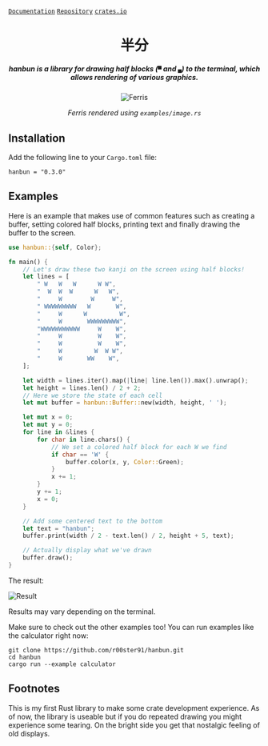 [`Documentation`](https://docs.rs/hanbun) [`Repository`](https://github.com/r00ster91/hanbun) [`crates.io`](https://crates.io/crates/hanbun)

<h1 align="center">
  半分
</h1>

<h5 align="center">
  hanbun is a library for drawing half blocks (<code>▀</code> and <code>▄</code>) to the terminal, which allows rendering of various graphics.
</h5>

<p align="center">
  <img alt="Ferris" src="https://user-images.githubusercontent.com/35064754/108974152-788a7580-7685-11eb-8fe9-1eec67639ff8.png" />
  <p align="center">
    <i>Ferris rendered using <code>examples/image.rs</code></i>
  </p>
</p>

## Installation

Add the following line to your `Cargo.toml` file:

```
hanbun = "0.3.0"
```

## Examples

Here is an example that makes use of common features
such as creating a buffer, setting colored half blocks, printing text
and finally drawing the buffer to the screen.

```rust
use hanbun::{self, Color};

fn main() {
    // Let's draw these two kanji on the screen using half blocks!
    let lines = [
        " W   W   W      W W",
        "  W  W  W      W   W",
        "     W        W     W",
        " WWWWWWWWW   W       W",
        "     W      W         W",
        "     W       WWWWWWWWW",
        "WWWWWWWWWWW     W    W",
        "     W          W    W",
        "     W          W    W",
        "     W         W  W W",
        "     W       WW    W",
    ];

    let width = lines.iter().map(|line| line.len()).max().unwrap();
    let height = lines.len() / 2 + 2;
    // Here we store the state of each cell
    let mut buffer = hanbun::Buffer::new(width, height, ' ');

    let mut x = 0;
    let mut y = 0;
    for line in &lines {
        for char in line.chars() {
            // We set a colored half block for each W we find
            if char == 'W' {
                buffer.color(x, y, Color::Green);
            }
            x += 1;
        }
        y += 1;
        x = 0;
    }

    // Add some centered text to the bottom
    let text = "hanbun";
    buffer.print(width / 2 - text.len() / 2, height + 5, text);

    // Actually display what we've drawn
    buffer.draw();
}
```

The result:

![Result](https://user-images.githubusercontent.com/35064754/108411280-b96b3000-7228-11eb-9e06-41b8f634a195.png)

Results may vary depending on the terminal.

Make sure to check out the other examples too!
You can run examples like the calculator right now:

```console
git clone https://github.com/r00ster91/hanbun.git
cd hanbun
cargo run --example calculator
```

## Footnotes

This is my first Rust library to make some crate development experience.
As of now, the library is useable but if you do repeated drawing you might experience some tearing. On the bright side you get that nostalgic feeling of old displays.

